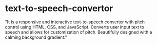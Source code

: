 # text-to-speech-convertor
"It is a responsive and interactive text-to-speech converter with pitch control using HTML, CSS, and JavaScript. Converts user input text to speech and allows for customization of pitch. Beautifully designed with a calming background gradient."

